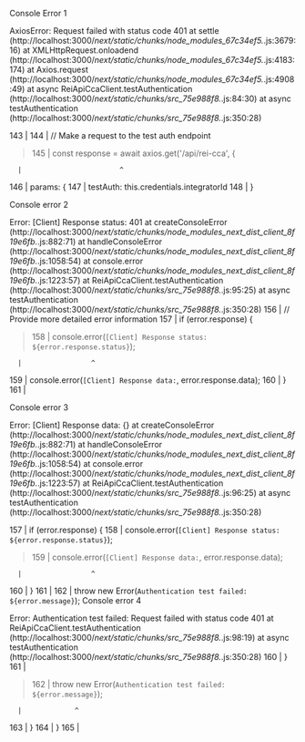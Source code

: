Console Error 1

AxiosError: Request failed with status code 401
at settle (http://localhost:3000/_next/static/chunks/node_modules_67c34ef5._.js:3679:16)
at XMLHttpRequest.onloadend (http://localhost:3000/_next/static/chunks/node_modules_67c34ef5._.js:4183:174)
at Axios.request (http://localhost:3000/_next/static/chunks/node_modules_67c34ef5._.js:4908:49)
at async ReiApiCcaClient.testAuthentication (http://localhost:3000/_next/static/chunks/src_75e988f8._.js:84:30)
at async testAuthentication (http://localhost:3000/_next/static/chunks/src_75e988f8._.js:350:28)

143 |
144 | // Make a request to the test auth endpoint

> 145 | const response = await axios.get('/api/rei-cca', {

      |                        ^

146 | params: {
147 | testAuth: this.credentials.integratorId
148 | }

Console error 2

Error: [Client] Response status: 401
at createConsoleError (http://localhost:3000/_next/static/chunks/node_modules_next_dist_client_8f19e6fb._.js:882:71)
at handleConsoleError (http://localhost:3000/_next/static/chunks/node_modules_next_dist_client_8f19e6fb._.js:1058:54)
at console.error (http://localhost:3000/_next/static/chunks/node_modules_next_dist_client_8f19e6fb._.js:1223:57)
at ReiApiCcaClient.testAuthentication (http://localhost:3000/_next/static/chunks/src_75e988f8._.js:95:25)
at async testAuthentication (http://localhost:3000/_next/static/chunks/src_75e988f8._.js:350:28)
156 | // Provide more detailed error information
157 | if (error.response) {

> 158 | console.error(`[Client] Response status: ${error.response.status}`);

      |                 ^

159 | console.error(`[Client] Response data:`, error.response.data);
160 | }
161 |

Console error 3

Error: [Client] Response data: {}
at createConsoleError (http://localhost:3000/_next/static/chunks/node_modules_next_dist_client_8f19e6fb._.js:882:71)
at handleConsoleError (http://localhost:3000/_next/static/chunks/node_modules_next_dist_client_8f19e6fb._.js:1058:54)
at console.error (http://localhost:3000/_next/static/chunks/node_modules_next_dist_client_8f19e6fb._.js:1223:57)
at ReiApiCcaClient.testAuthentication (http://localhost:3000/_next/static/chunks/src_75e988f8._.js:96:25)
at async testAuthentication (http://localhost:3000/_next/static/chunks/src_75e988f8._.js:350:28)

157 | if (error.response) {
158 | console.error(`[Client] Response status: ${error.response.status}`);

> 159 | console.error(`[Client] Response data:`, error.response.data);

      |                 ^

160 | }
161 |
162 | throw new Error(`Authentication test failed: ${error.message}`);
Console error 4

Error: Authentication test failed: Request failed with status code 401
at ReiApiCcaClient.testAuthentication (http://localhost:3000/_next/static/chunks/src_75e988f8._.js:98:19)
at async testAuthentication (http://localhost:3000/_next/static/chunks/src_75e988f8._.js:350:28)
160 | }
161 |

> 162 | throw new Error(`Authentication test failed: ${error.message}`);

      |             ^

163 | }
164 | }
165 |
